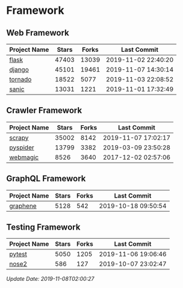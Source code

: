 # Framework

## Web Framework

| Project Name | Stars | Forks | Last Commit |
| ------------ | ----- | ----- | ----------- |
| [flask](https://github.com/pallets/flask) | 47403 | 13039 | 2019-11-02 22:40:20 |
| [django](https://github.com/django/django) | 45101 | 19461 | 2019-11-07 14:30:14 |
| [tornado](https://github.com/tornadoweb/tornado) | 18522 | 5077 | 2019-11-03 22:08:52 |
| [sanic](https://github.com/huge-success/sanic) | 13031 | 1221 | 2019-11-01 17:32:49 |

## Crawler Framework

| Project Name | Stars | Forks | Last Commit |
| ------------ | ----- | ----- | ----------- |
| [scrapy](https://github.com/scrapy/scrapy) | 35002 | 8142 | 2019-11-07 17:02:17 |
| [pyspider](https://github.com/binux/pyspider) | 13799 | 3382 | 2019-03-09 23:50:28 |
| [webmagic](https://github.com/code4craft/webmagic) | 8526 | 3640 | 2017-12-02 02:57:06 |

## GraphQL Framework

| Project Name | Stars | Forks | Last Commit |
| ------------ | ----- | ----- | ----------- |
| [graphene](https://github.com/graphql-python/graphene) | 5128 | 542 | 2019-10-18 09:50:54 |

## Testing Framework

| Project Name | Stars | Forks | Last Commit |
| ------------ | ----- | ----- | ----------- |
| [pytest](https://github.com/pytest-dev/pytest) | 5050 | 1205 | 2019-11-06 19:06:46 |
| [nose2](https://github.com/nose-devs/nose2) | 586 | 127 | 2019-10-07 23:02:47 |

*Update Date: 2019-11-08T02:00:27*